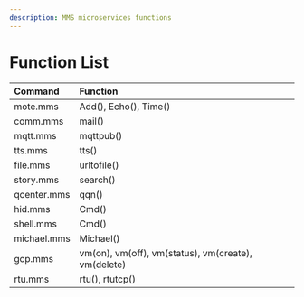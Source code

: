 ```yaml
---
description: MMS microservices functions
---
```


# Function List

| Command | Function |
| :--- | :--- |
| mote.mms | Add\(\), Echo\(\), Time\(\) |
| comm.mms | mail\(\) |
| mqtt.mms | mqttpub\(\) |
| tts.mms | tts\(\) |
| file.mms | urltofile\(\) |
| story.mms | search\(\) |
| qcenter.mms | qqn\(\) |
| hid.mms | Cmd\(\) |
| shell.mms | Cmd\(\) |
| michael.mms | Michael\(\) |
| gcp.mms | vm\(on\), vm\(off\), vm\(status\), vm\(create\), vm\(delete\) |
| rtu.mms | rtu\(\), rtutcp\(\) |

